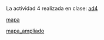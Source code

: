 La actividad 4 realizada en clase:
[ad4](https://nebrijas.github.io/periodismodedatos-mariofs17/api-pandas-folium%20(1).html)

[mapa](https://nebrijas.github.io/periodismodedatos-mariofs17/tipo%20(1).html)

[mapa_ampliado](https://nebrijas.github.io/periodismodedatos-mariofs17/mapa_ampliado.html)


